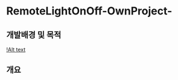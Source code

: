 # RemoteLightOnOff-OwnProject-

## 개발배경 및 목적

[!Alt text](/RemoteLightOnOff-OwnProject-/resource/문사진.jpg)

## 개요

